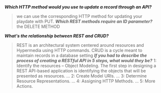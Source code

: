 
**_Which HTTP method would you use to update a record through an API?_**
>we can use the corresponding HTTP method for updating your playdate with PUT.
**_Which REST methods require an ID parameter?_**
>the DELETE METHOD

**_What's the relationship between REST and CRUD?_**
>REST is an architectural system centered around resources and Hypermedia using HTTP commands. CRUD is a cycle meant to maintain records in a database setting
**_If you had to describe the process of creating a RESTful API in 5 steps, what would they be?_**
>1: Identify the resources – Object Modeling. The first step in designing a REST API-based application is identifying the objects that will be presented as resources. ...
>2: Create Model URIs. ...
>3: Determine Resource Representations. ...
>4: Assigning HTTP Methods. ...
>5: More Actions.
